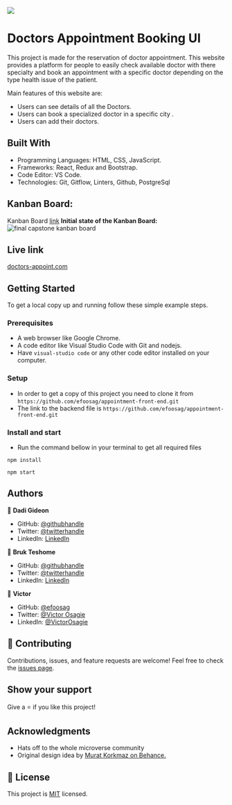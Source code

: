 ![](https://img.shields.io/badge/Microverse-blueviolet)

# Doctors Appointment Booking UI

This project is made for the reservation of doctor appointment. This website provides a platform for people to easily check available doctor with there specialty and book an appointment with a specific doctor depending on the type health issue of the patient.

Main features of this website are:

- Users can see details of all the Doctors.
- Users can book a specialized doctor in a specific city .
- Users can add their doctors.

## Built With

- Programming Languages: HTML, CSS, JavaScript.
- Frameworks: React, Redux and Bootstrap.
- Code Editor: VS Code.
- Technologies: Git, Gitflow, Linters, Github, PostgreSql

## Kanban Board:
Kanban Board [link](https://github.com/users/efoosag/projects/9)
**Initial state of the Kanban Board:**
![final capstone kanban board](https://user-images.githubusercontent.com/96612103/202553426-d53bf33f-bc93-4a88-bf2f-124899c42bac.png)



## Live link
[doctors-appoint.com](https://)

## Getting Started

To get a local copy up and running follow these simple example steps.

### Prerequisites

- A web browser like Google Chrome.
- A code editor like Visual Studio Code with Git and nodejs.
- Have `visual-studio code` or any other code editor installed on your computer.

### Setup

- In order to get a copy of this project you need to clone it from `https://github.com/efoosag/appointment-front-end.git`
- The link to the backend file is  `https://github.com/efoosag/appointment-front-end.git`


### Install and start

- Run the command bellow in your terminal to get all required files

```
npm install
```

```
npm start
```

## Authors

👤 **Dadi Gideon**

- GitHub: [@githubhandle](https://github.com/gids-dadi)
- Twitter: [@twitterhandle](https://twitter.com/Dadi_AG)
- LinkedIn: [LinkedIn](https://www.linkedin.com/in/gideon-dadi-1b5548146/)

👤 **Bruk Teshome**

- GitHub: [@githubhandle](https://github.com/bruk19)
- Twitter: [@twitterhandle](https://twitter.com/Bruktesh)
- LinkedIn: [LinkedIn](https://linkedin.com/in/bruk-teshome-ab4325226)

👤 **Victor**

- GitHub: [@efoosag](https://github.com/efoosag)
- Twitter: [@Victor Osagie](https://www.twitter.com/Victorosagie08)
- LinkedIn: [@VictorOsagie](https://www.linkedin.com/in/victor-osagie-a713ba22b/)

## 🤝 Contributing

Contributions, issues, and feature requests are welcome!
Feel free to check the [issues page](../../issues/).

## Show your support

Give a ⭐️ if you like this project!

## Acknowledgments

- Hats off to the whole microverse community
- Original design idea by [Murat Korkmaz on Behance.](https://www.behance.net/muratk)

## 📝 License

This project is [MIT](https://github.com/jahongiry/book-appointment_front-end/blob/Dev/LICENCE) licensed.

